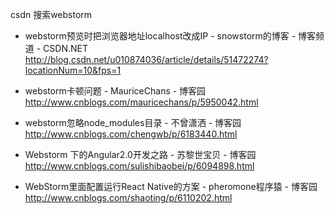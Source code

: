 csdn 搜索webstorm

* webstorm预览时把浏览器地址localhost改成IP - snowstorm的博客 - 博客频道 - CSDN.NET  
http://blog.csdn.net/u010874036/article/details/51472274?locationNum=10&fps=1

* webstorm卡顿问题 - MauriceChans - 博客园  http://www.cnblogs.com/mauricechans/p/5950042.html

* webstorm忽略node_modules目录 - 不曾潇洒 - 博客园  http://www.cnblogs.com/chengwb/p/6183440.html

* Webstorm 下的Angular2.0开发之路 - 苏黎世宝贝 - 博客园  http://www.cnblogs.com/sulishibaobei/p/6094898.html
* WebStorm里面配置运行React Native的方案 - pheromone程序猿 - 博客园  http://www.cnblogs.com/shaoting/p/6110202.html
